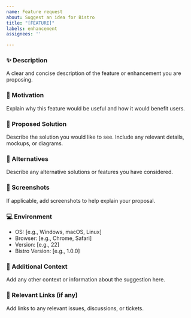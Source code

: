 ```yaml
---
name: Feature request
about: Suggest an idea for Bistro
title: "[FEATURE]"
labels: enhancement
assignees: ''

---
```


### ✨ Description
A clear and concise description of the feature or enhancement you are proposing.

### 🚀 Motivation
Explain why this feature would be useful and how it would benefit users.

### 📝 Proposed Solution
Describe the solution you would like to see. Include any relevant details, mockups, or diagrams.

### 🔄 Alternatives
Describe any alternative solutions or features you have considered.

### 📸 Screenshots
If applicable, add screenshots to help explain your proposal.

### 💻 Environment
- OS: [e.g., Windows, macOS, Linux]
- Browser: [e.g., Chrome, Safari]
- Version: [e.g., 22]
- Bistro Version: [e.g., 1.0.0]

### 📝 Additional Context
Add any other context or information about the suggestion here.

### 🔗 Relevant Links (if any)
Add links to any relevant issues, discussions, or tickets.

